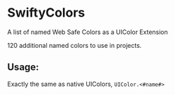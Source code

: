 # SwiftyColors
A list of named Web Safe Colors as a UIColor Extension

120 additional named colors to use in projects.

## Usage:
Exactly the same as native UIColors, `UIColor.<#name#>`
